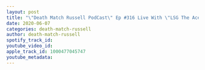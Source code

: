 ```yaml
---
layout: post
title: "\"Death Match Russell PodCast\" Ep #316 Live With \"LSG The Ace Of Space\"! Tune in!"
date: 2020-06-07
categories: death-match-russell
author: death-match-russell
spotify_track_id: 
youtube_video_id: 
apple_track_id: 1000477045747
youtube_metadata: 
---
```

